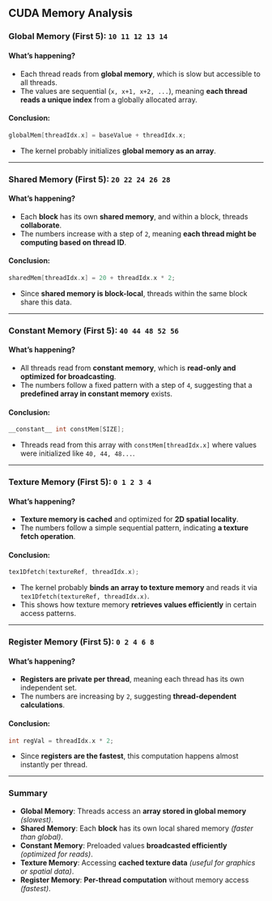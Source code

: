 ## CUDA Memory Analysis

### **Global Memory (First 5):** `10 11 12 13 14`

#### **What’s happening?**
- Each thread reads from **global memory**, which is slow but accessible to all threads.
- The values are sequential (`x, x+1, x+2, ...`), meaning **each thread reads a unique index** from a globally allocated array.

#### **Conclusion:**
```cpp
globalMem[threadIdx.x] = baseValue + threadIdx.x;
```
- The kernel probably initializes **global memory as an array**.

---

### **Shared Memory (First 5):** `20 22 24 26 28`

#### **What’s happening?**
- Each **block** has its own **shared memory**, and within a block, threads **collaborate**.
- The numbers increase with a step of `2`, meaning **each thread might be computing based on thread ID**.

#### **Conclusion:**
```cpp
sharedMem[threadIdx.x] = 20 + threadIdx.x * 2;
```
- Since **shared memory is block-local**, threads within the same block share this data.

---

### **Constant Memory (First 5):** `40 44 48 52 56`

#### **What’s happening?**
- All threads read from **constant memory**, which is **read-only and optimized for broadcasting**.
- The numbers follow a fixed pattern with a step of `4`, suggesting that a **predefined array in constant memory** exists.

#### **Conclusion:**
```cpp
__constant__ int constMem[SIZE];
```
- Threads read from this array with `constMem[threadIdx.x]` where values were initialized like `40, 44, 48...`.

---

### **Texture Memory (First 5):** `0 1 2 3 4`

#### **What’s happening?**
- **Texture memory is cached** and optimized for **2D spatial locality**.
- The numbers follow a simple sequential pattern, indicating **a texture fetch operation**.

#### **Conclusion:**
```cpp
tex1Dfetch(textureRef, threadIdx.x);
```
- The kernel probably **binds an array to texture memory** and reads it via `tex1Dfetch(textureRef, threadIdx.x)`.
- This shows how texture memory **retrieves values efficiently** in certain access patterns.

---

### **Register Memory (First 5):** `0 2 4 6 8`

#### **What’s happening?**
- **Registers are private per thread**, meaning each thread has its own independent set.
- The numbers are increasing by `2`, suggesting **thread-dependent calculations**.

#### **Conclusion:**
```cpp
int regVal = threadIdx.x * 2;
```
- Since **registers are the fastest**, this computation happens almost instantly per thread.

---

### **Summary**
- **Global Memory**: Threads access an **array stored in global memory** *(slowest)*.
- **Shared Memory**: Each **block** has its own local shared memory *(faster than global)*.
- **Constant Memory**: Preloaded values **broadcasted efficiently** *(optimized for reads)*.
- **Texture Memory**: Accessing **cached texture data** *(useful for graphics or spatial data)*.
- **Register Memory**: **Per-thread computation** without memory access *(fastest)*.

